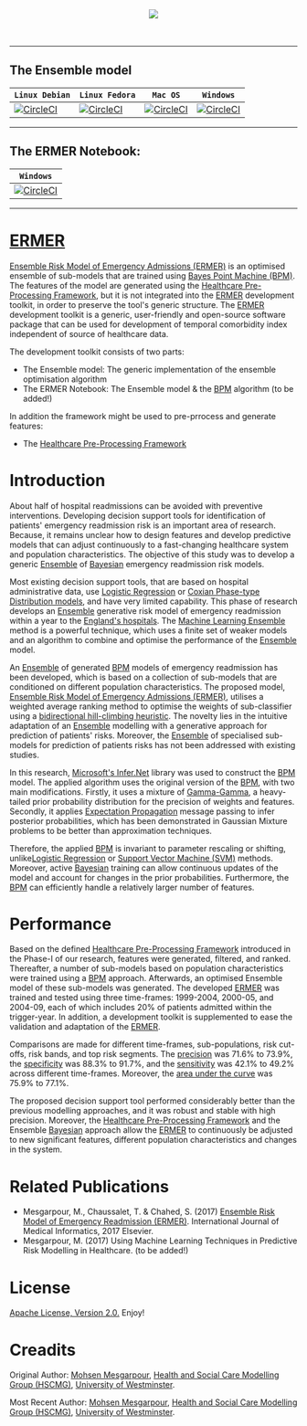 <div align="center">
  <img src="https://drive.google.com/file/d/0B66ZhjpqQA5PcFhnNWxUdUpYUms/view?usp=sharing">
</div>
<br><br>



-----------------
## The Ensemble model
| **`Linux Debian`** | **`Linux Fedora`** | **`Mac OS`** | **`Windows`** |
|-----------------|---------------------|------------------|-------------------|
| [![CircleCI](https://img.shields.io/circleci/project/github/RedSparr0w/node-csgo-parser.svg)](PASSING) | [![CircleCI](https://img.shields.io/circleci/project/github/RedSparr0w/node-csgo-parser.svg)](PASSING) | [![CircleCI](https://img.shields.io/circleci/project/github/RedSparr0w/node-csgo-parser.svg)](PASSING) | [![CircleCI](https://img.shields.io/circleci/project/github/RedSparr0w/node-csgo-parser.svg)](PASSING) |

-----------------
## The ERMER Notebook:
| **`Windows`** |
|-----------------|
| [![CircleCI](https://img.shields.io/circleci/project/github/RedSparr0w/node-csgo-parser.svg)](PASSING) |



------
# [ERMER](https://github.com/mesgarpour/ERMER)
[Ensemble Risk Model of Emergency Admissions (ERMER)](https://github.com/mesgarpour/ERMER) is an optimised ensemble of sub-models that are trained using [Bayes Point Machine (BPM)](http://www.jmlr.org/papers/v1/herbrich01a.html). The features of the model are generated using the [Healthcare Pre-Processing Framework](https://github.com/mesgarpour/Healthcare_PreProcessing_Framework), but it is not integrated into the [ERMER](https://github.com/mesgarpour/ERMER) development toolkit, in order to preserve the tool's generic structure. The [ERMER](https://github.com/mesgarpour/ERMER) development toolkit is a generic, user-friendly and open-source software package that can be used for development of temporal comorbidity index independent of source of healthcare data.

The development toolkit consists of two parts:
+  The Ensemble model: The generic implementation of the ensemble optimisation algorithm
+  The ERMER Notebook: The Ensemble model & the [BPM](http://www.jmlr.org/papers/v1/herbrich01a.html) algorithm (to be added!)

In addition the framework might be used to pre-prrocess and generate features:
+ The [Healthcare Pre-Processing Framework](https://github.com/mesgarpour/Healthcare_PreProcessing_Framework)


# Introduction
About half of hospital readmissions can be avoided with preventive interventions. Developing decision support tools for identification of patients' emergency readmission risk is an important area of research. Because, it remains unclear how to design features and develop predictive models that can adjust continuously to a fast-changing healthcare system and population characteristics. The objective of this study was to develop a generic [Ensemble](https://en.wikipedia.org/wiki/Ensemble_learning) of [Bayesian](https://en.wikipedia.org/wiki/Bayesian_inference) emergency readmission risk models.

Most existing decision support tools, that are based on hospital administrative data, use [Logistic Regression](https://en.wikipedia.org/wiki/Logistic_regression) or [Coxian Phase-type Distribution models](https://en.wikipedia.org/wiki/Phase-type_distribution), and have very limited capability. This phase of research develops an [Ensemble](https://en.wikipedia.org/wiki/Ensemble_learning) generative risk model of emergency readmission within a year to the [England's hospitals](https://www.england.nhs.uk/). The [Machine Learning Ensemble](https://en.wikipedia.org/wiki/Ensemble_learning) method is a powerful technique, which uses a finite set of weaker models and an algorithm to combine and optimise the performance of the [Ensemble](https://en.wikipedia.org/wiki/Ensemble_learning) model. 

An [Ensemble](https://en.wikipedia.org/wiki/Ensemble_learning) of generated [BPM](http://www.jmlr.org/papers/v1/herbrich01a.html) models of emergency readmission has been developed, which is based on a collection of sub-models that are conditioned on different population characteristics. The proposed model, [Ensemble Risk Model of Emergency Admissions (ERMER)](https://github.com/mesgarpour/ERMER), utilises a weighted average ranking method to optimise the weights of sub-classifier using a [bidirectional hill-climbing heuristic](https://en.wikipedia.org/wiki/Hill_climbing). The novelty lies in the intuitive adaptation of an [Ensemble](https://en.wikipedia.org/wiki/Ensemble_learning) modelling with a generative approach for prediction of patients' risks. Moreover, the [Ensemble](https://en.wikipedia.org/wiki/Ensemble_learning) of specialised sub-models for prediction of patients risks has not been addressed with existing studies.

In this research, [Microsoft's Infer.Net](http://infernet.azurewebsites.net/) library was used to construct the [BPM](http://www.jmlr.org/papers/v1/herbrich01a.html) model. The applied algorithm uses the original version of the [BPM](http://www.jmlr.org/papers/v1/herbrich01a.html), with two main modifications. Firstly, it uses a mixture of [Gamma-Gamma](https://en.wikipedia.org/wiki/Gamma_distribution), a heavy-tailed prior probability distribution for the precision of weights and features. Secondly, it applies [Expectation Propagation](https://en.wikipedia.org/wiki/Expectation_propagation) message passing to infer posterior probabilities, which has been demonstrated in Gaussian Mixture problems to be better than approximation techniques. 

Therefore, the applied [BPM](http://www.jmlr.org/papers/v1/herbrich01a.html) is invariant to parameter rescaling or shifting, unlike[Logistic Regression](https://en.wikipedia.org/wiki/Logistic_regression) or [Support Vector Machine (SVM)](https://en.wikipedia.org/wiki/Support_vector_machine) methods. Moreover, active [Bayesian](https://en.wikipedia.org/wiki/Bayesian_inference) training can allow continuous updates of the model and account for changes in the prior probabilities. Furthermore, the [BPM](http://www.jmlr.org/papers/v1/herbrich01a.html) can efficiently handle a relatively larger number of features. 



# Performance
Based on the defined [Healthcare Pre-Processing Framework](https://github.com/mesgarpour/Healthcare_PreProcessing_Framework) introduced in the Phase-I of our research, features were generated, filtered, and ranked. Thereafter, a number of sub-models based on population characteristics were trained using a [BPM](http://www.jmlr.org/papers/v1/herbrich01a.html) approach. Afterwards, an optimised Ensemble model of these sub-models was generated. The developed [ERMER](https://github.com/mesgarpour/ERMER) was trained and tested using three time-frames: 1999-2004, 2000-05, and 2004-09, each of which includes 20% of patients admitted within the trigger-year. In addition, a development toolkit is supplemented to ease the validation and adaptation of the [ERMER](https://github.com/mesgarpour/ERMER).

Comparisons are made for different time-frames, sub-populations, risk cut-offs, risk bands, and top risk segments. The [precision](https://en.wikipedia.org/wiki/Sensitivity_and_specificity) was 71.6% to 73.9%, the [specificity](https://en.wikipedia.org/wiki/Sensitivity_and_specificity) was 88.3% to 91.7%, and the [sensitivity](https://en.wikipedia.org/wiki/Sensitivity_and_specificity) was 42.1% to 49.2% across different time-frames. Moreover, the [area under the curve](https://en.wikipedia.org/wiki/Receiver_operating_characteristic) was 75.9% to 77.1%. 

The proposed decision support tool performed considerably better than the previous modelling approaches, and it was robust and stable with high precision. Moreover, the [Healthcare Pre-Processing Framework](https://github.com/mesgarpour/Healthcare_PreProcessing_Framework) and the Ensemble [Bayesian](https://en.wikipedia.org/wiki/Bayesian_inference) approach allow the [ERMER](https://github.com/mesgarpour/ERMER) to continuously be adjusted to new significant features, different population characteristics and changes in the system. 



# Related Publications
+  Mesgarpour, M., Chaussalet, T. & Chahed, S. (2017) [Ensemble Risk Model of Emergency Readmission (ERMER)](http://dx.doi.org/10.1016/j.ijmedinf.2017.04.010). International Journal of Medical Informatics, 2017 Elsevier.
+  Mesgarpour, M. (2017) Using Machine Learning Techniques in Predictive Risk Modelling in Healthcare. (to be added!)



# License
[Apache License, Version 2.0.](https://www.apache.org/licenses/LICENSE-2.0.html)
Enjoy!



# Creadits
Original Author: [Mohsen Mesgarpour](https://uk.linkedin.com/in/mesgarpour), [Health and Social Care Modelling Group (HSCMG)](http://www.healthcareanalytics.co.uk/), [University of Westminster](https://www.westminster.ac.uk/).

Most Recent Author: [Mohsen Mesgarpour](https://uk.linkedin.com/in/mesgarpour), [Health and Social Care Modelling Group (HSCMG)](http://www.healthcareanalytics.co.uk/), [University of Westminster](https://www.westminster.ac.uk/).
